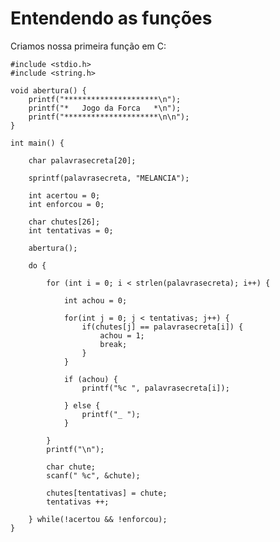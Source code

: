 # Entendendo as funções

Criamos nossa primeira função em C:

    #include <stdio.h>
    #include <string.h>

    void abertura() {
        printf("*********************\n");
        printf("*   Jogo da Forca   *\n");
        printf("*********************\n\n");
    }

    int main() {

        char palavrasecreta[20];

        sprintf(palavrasecreta, "MELANCIA");

        int acertou = 0;
        int enforcou = 0;

        char chutes[26];
        int tentativas = 0;

        abertura();

        do {

            for (int i = 0; i < strlen(palavrasecreta); i++) {

                int achou = 0;

                for(int j = 0; j < tentativas; j++) {
                    if(chutes[j] == palavrasecreta[i]) {
                        achou = 1;
                        break;
                    }
                }

                if (achou) {
                    printf("%c ", palavrasecreta[i]);

                } else {
                    printf("_ ");
                }

            }
            printf("\n");

            char chute;
            scanf(" %c", &chute);

            chutes[tentativas] = chute;
            tentativas ++;

        } while(!acertou && !enforcou);
    }

